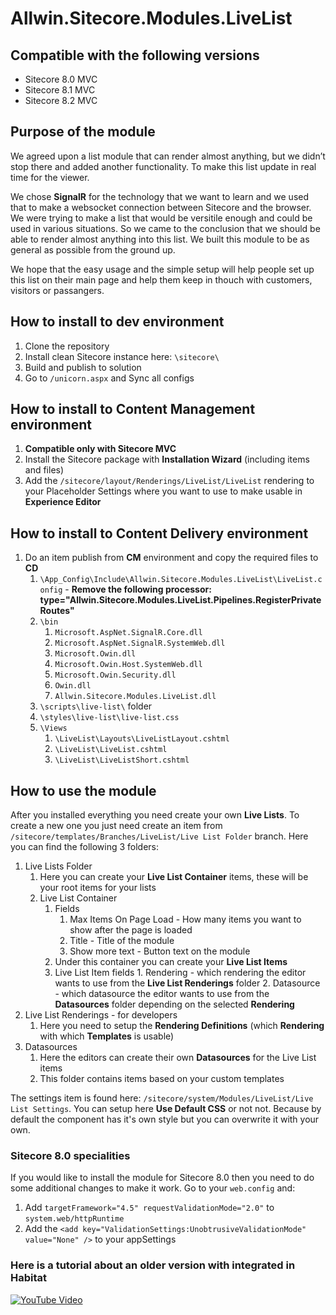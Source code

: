 # Allwin.Sitecore.Modules.LiveList

## Compatible with the following versions

 - Sitecore 8.0 MVC
 - Sitecore 8.1 MVC
 - Sitecore 8.2 MVC

## Purpose of the module

We agreed upon a list module that can render almost anything, but we didn’t stop there and  added another functionality. To make this list update in real time for the viewer. 

We chose **SignalR** for the technology that we want to learn and we used  that to make a websocket connection between Sitecore and the browser.  We were trying to make a list that would be versitile enough and could be used in various situations. So we came to the conclusion that we should be able to render almost anything into this list. We built this module to be as general as possible from the ground up. 

We hope that the easy usage and the simple setup will help people set up this list on their main page and help them keep in thouch with customers, visitors or passangers.

## How to install to dev environment

 1. Clone the repository
 2. Install clean Sitecore instance here: `\sitecore\`
 3. Build and publish to solution
 4. Go to `/unicorn.aspx` and Sync all configs

## How to install to Content Management environment

 1. **Compatible only with Sitecore MVC**
 2. Install the Sitecore package with **Installation Wizard** (including items and files)
 3. Add the `/sitecore/layout/Renderings/LiveList/LiveList` rendering to your Placeholder Settings where you want to use to make usable in **Experience Editor**

## How to install to Content Delivery environment

 1. Do an item publish from **CM** environment and copy the required files to **CD**
	 1. `\App_Config\Include\Allwin.Sitecore.Modules.LiveList\LiveList.config` - **Remove the following  processor: type="Allwin.Sitecore.Modules.LiveList.Pipelines.RegisterPrivateRoutes"**
	 2.  `\bin`
		 1. `Microsoft.AspNet.SignalR.Core.dll`
		 2. `Microsoft.AspNet.SignalR.SystemWeb.dll`
		 3. `Microsoft.Owin.dll`
		 4. `Microsoft.Owin.Host.SystemWeb.dll`
		 5. `Microsoft.Owin.Security.dll`
		 6. `Owin.dll`
		 7. `Allwin.Sitecore.Modules.LiveList.dll`
	 3. `\scripts\live-list\` folder
	 4. `\styles\live-list\live-list.css`
	 5. `\Views`
		 1. `\LiveList\Layouts\LiveListLayout.cshtml`
		 2. `\LiveList\LiveList.cshtml`
		 3. `\LiveList\LiveListShort.cshtml`

## How to use the module

After you installed everything you need create your own **Live Lists**. To create a new one you just need create an item from `/sitecore/templates/Branches/LiveList/Live List Folder` branch. Here you can find the following 3 folders:

 1. Live Lists Folder
	 1. Here you can create your **Live List Container** items, these will be your root items for your lists
	 2. Live List Container
		 1. Fields
			 1. Max Items On Page Load - How many items you want to show after the page is loaded
			 2. Title - Title of the module
			 3. Show more text - Button text on the module
		 2. Under this container you can create your **Live List Items**
		 3. Live List Item fields
				 1. Rendering - which rendering the editor wants to use from the **Live List Renderings** folder
				 2. Datasource - which datasource the editor wants to use from the **Datasources** folder depending on the selected **Rendering**
 2. Live List Renderings - for developers
	 1. Here you need to setup the **Rendering Definitions** (which **Rendering** with which **Templates** is usable)
 3. Datasources
	 1. Here the editors can create their own **Datasources** for the Live List items
	 2. This folder contains items based on your custom templates

The settings item is found here: `/sitecore/system/Modules/LiveList/Live List Settings`. You can setup here **Use Default CSS** or not not. Because by default the component has it's own style but you can overwrite it with your own.

### Sitecore 8.0 specialities

If you would like to install the module for Sitecore 8.0 then you need to do some additional changes to make it work. Go to your `web.config` and:

 1. Add `targetFramework="4.5" requestValidationMode="2.0"` to `system.web/httpRuntime`
 2. Add the `<add key="ValidationSettings:UnobtrusiveValidationMode" value="None" />` to your appSettings
 

### Here is a tutorial about an older version with integrated in Habitat
[![YouTube Video](https://img.youtube.com/vi/AZje4ROX4dc/0.jpg)](https://www.youtube.com/watch?v=AZje4ROX4dc)